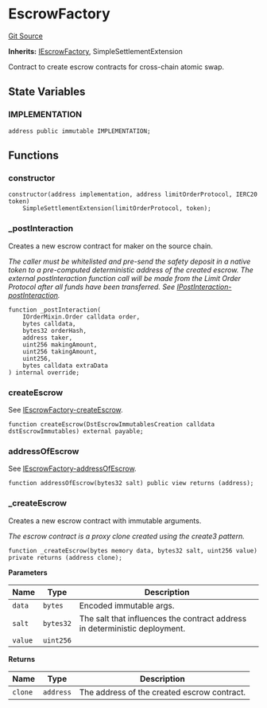 # EscrowFactory
[Git Source](https://github.com/1inch/cross-chain-swap/blob/f45e33f855d5dd79428a1ba540d9f8df14bbb794/contracts/EscrowFactory.sol)

**Inherits:**
[IEscrowFactory](/contracts/interfaces/IEscrowFactory.sol/interface.IEscrowFactory.md), SimpleSettlementExtension

Contract to create escrow contracts for cross-chain atomic swap.


## State Variables
### IMPLEMENTATION

```solidity
address public immutable IMPLEMENTATION;
```


## Functions
### constructor


```solidity
constructor(address implementation, address limitOrderProtocol, IERC20 token)
    SimpleSettlementExtension(limitOrderProtocol, token);
```

### _postInteraction

Creates a new escrow contract for maker on the source chain.

*The caller must be whitelisted and pre-send the safety deposit in a native token
to a pre-computed deterministic address of the created escrow.
The external postInteraction function call will be made from the Limit Order Protocol
after all funds have been transferred. See [IPostInteraction-postInteraction](/lib/limit-order-protocol/contracts/mocks/InteractionMock.sol/contract.InteractionMock.md#postinteraction).*


```solidity
function _postInteraction(
    IOrderMixin.Order calldata order,
    bytes calldata,
    bytes32 orderHash,
    address taker,
    uint256 makingAmount,
    uint256 takingAmount,
    uint256,
    bytes calldata extraData
) internal override;
```

### createEscrow

See [IEscrowFactory-createEscrow](/contracts/interfaces/IEscrowFactory.sol/interface.IEscrowFactory.md#createescrow).


```solidity
function createEscrow(DstEscrowImmutablesCreation calldata dstEscrowImmutables) external payable;
```

### addressOfEscrow

See [IEscrowFactory-addressOfEscrow](/contracts/interfaces/IEscrowFactory.sol/interface.IEscrowFactory.md#addressofescrow).


```solidity
function addressOfEscrow(bytes32 salt) public view returns (address);
```

### _createEscrow

Creates a new escrow contract with immutable arguments.

*The escrow contract is a proxy clone created using the create3 pattern.*


```solidity
function _createEscrow(bytes memory data, bytes32 salt, uint256 value) private returns (address clone);
```
**Parameters**

|Name|Type|Description|
|----|----|-----------|
|`data`|`bytes`|Encoded immutable args.|
|`salt`|`bytes32`|The salt that influences the contract address in deterministic deployment.|
|`value`|`uint256`||

**Returns**

|Name|Type|Description|
|----|----|-----------|
|`clone`|`address`|The address of the created escrow contract.|


